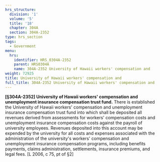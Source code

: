 ```yaml
---
hrs_structure:
  division: '1'
  volume: '5'
  title: '18'
  chapter: 304A
  section: 304A-2352
type: hrs_section
tags:
  - Government
menu:
  hrs:
    identifier: HRS_0304A-2352
    parent: HRS0304A
    name: 304A-2352 University of Hawaii workers' compensation and
weight: 72925
title: University of Hawaii workers' compensation and
full_title: 304A-2352 University of Hawaii workers' compensation and
---
```

**[§304A-2352] University of Hawaii workers' compensation and unemployment insurance compensation trust fund.** There is established the University of Hawaii workers' compensation and unemployment insurance compensation trust fund into which shall be deposited all revenues derived from assessments for workers' compensation costs and unemployment insurance compensation costs against the payroll of university employees. Revenues deposited into this account may be expended by the university for all costs and expenses associated with the administration of the university's workers' compensation and unemployment insurance compensation programs, including benefits payments, claims administration, settlements, insurance premiums, and legal fees. [L 2006, c 75, pt of §2]